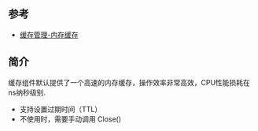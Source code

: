 ## 参考
- [缓存管理-内存缓存](https://goframe.org/pages/viewpage.action?pageId=1114311)

## 简介
缓存组件默认提供了一个高速的内存缓存，操作效率非常高效，CPU性能损耗在ns纳秒级别.
* 支持设置过期时间（TTL）
* 不使用时，需要手动调用 Close()
